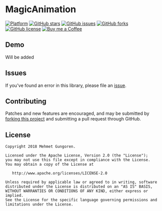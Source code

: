 # MagicAnimation

[![Platform](https://img.shields.io/badge/platform-android-green.svg)](https://github.com/gungoren/MagicAnimation/)
[![GitHub stars](https://img.shields.io/github/stars/gungoren/MagicAnimation.svg)](https://github.com/gungoren/MagicAnimation/stargazers) 
[![GitHub issues](https://img.shields.io/github/issues/gungoren/MagicAnimation.svg)](https://github.com/gungoren/MagicAnimation/issues)
[![GitHub forks](https://img.shields.io/github/forks/gungoren/MagicAnimation.svg)](https://github.com/gungoren/MagicAnimation/network/members)
[![GitHub license](https://img.shields.io/github/license/gungoren/MagicAnimation.svg)](https://github.com/gungoren/MagicAnimation)
[![Buy me a Coffee](https://img.shields.io/badge/buy%20me%20a%20coffee-donate-green.svg)](https://ko-fi.com/D1D7MQC5) 
<!-- [![Relase](https://img.shields.io/github/release/gungoren/MagicAnimation.svg)](https://github.com/gungoren/MagicAnimation/releases) -->


## Demo
Will be added 

## Issues

If you've found an error in this library, please file an [issue][1].

## Contributing

Patches and new features are encouraged, and may be submitted by [forking this project][2] and submitting a pull request through GitHub. 

[1]: https://github.com/gungoren/MagicAnimation/issues
[2]: https://github.com/gungoren/MagicAnimation/fork

License
--------


    Copyright 2018 Mehmet Gungoren.

    Licensed under the Apache License, Version 2.0 (the "License");
    you may not use this file except in compliance with the License.
    You may obtain a copy of the License at

       http://www.apache.org/licenses/LICENSE-2.0

    Unless required by applicable law or agreed to in writing, software
    distributed under the License is distributed on an "AS IS" BASIS,
    WITHOUT WARRANTIES OR CONDITIONS OF ANY KIND, either express or implied.
    See the License for the specific language governing permissions and
    limitations under the License.
